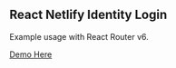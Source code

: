 ## React Netlify Identity Login

Example usage with React Router v6.

[Demo Here](https://admirable-beijinho-2063e0.netlify.app/)
